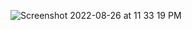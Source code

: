 <!--### Hi there..Welcome to my GitHub👋-->


![Screenshot 2022-08-26 at 11 33 19 PM](https://user-images.githubusercontent.com/37113163/186965336-b5d2587b-21d2-4339-9446-1f2c21544e7a.png)

<!--
**rasleen298/rasleen298** is a ✨ _special_ ✨ repository because its `README.md` (this file) appears on your GitHub profile.

Here are some ideas to get you started:

- 🔭 I’m currently working on ...
- 🌱 I’m currently learning ...
- 👯 I’m looking to collaborate on ...
- 🤔 I’m looking for help with ...
- 💬 Ask me about ...
- 📫 How to reach me: ...
- 😄 Pronouns: ...
- ⚡ Fun fact: ...
-->
